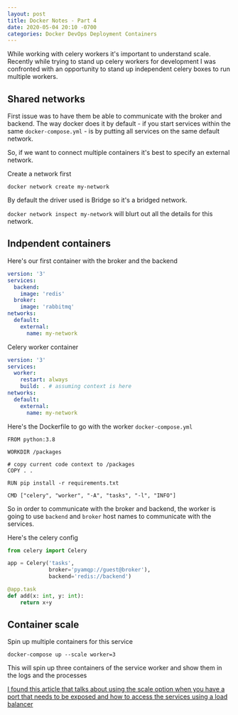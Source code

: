```yaml
---
layout: post
title: Docker Notes - Part 4
date: 2020-05-04 20:10 -0700
categories: Docker DevOps Deployment Containers
---
```


While working with celery workers it's important to understand scale. Recently while trying to stand up celery workers for development I was confronted with an opportunity to stand up independent celery boxes to run multiple workers.

## Shared networks

First issue was to have them be able to communicate with the broker and backend. The way docker does it by default - if you start services within the same `docker-compose.yml` - is by putting all services on the same default network.

So, if we want to connect multiple containers it's best to specify an external network.

Create a network first

`docker network create my-network` 

By default the driver used is Bridge so it's a bridged network.

`docker network inspect my-network` will blurt out all the details for this network. 

## Indpendent containers 

Here's our first container with the broker and the backend

```yaml
version: '3'
services:
  backend:
    image: 'redis'
  broker:
    image: 'rabbitmq'  
networks:
  default:
    external:
      name: my-network
```

Celery worker container

```yaml
version: '3'
services:
  worker:
    restart: always
    build: . # assuming context is here          
networks:
  default:
    external:
      name: my-network
```

Here's the Dockerfile to go with the worker `docker-compose.yml`

```docker
FROM python:3.8

WORKDIR /packages

# copy current code context to /packages
COPY . .

RUN pip install -r requirements.txt

CMD ["celery", "worker", "-A", "tasks", "-l", "INFO"]
```

So in order to communicate with the broker and backend, the worker is going to use `backend` and `broker` host names to communicate with the services.

Here's the celery config

```python
from celery import Celery

app = Celery('tasks',
             broker='pyamqp://guest@broker'),
             backend='redis://backend')

@app.task
def add(x: int, y: int):
    return x+y

```

## Container scale

Spin up multiple containers for this service 

`docker-compose up --scale worker=3`

This will spin up three containers of the service worker and show them in the logs and the processes

[I found this article that talks about using the scale option when you have a port that needs to be exposed and how to access the services using a load balancer](https://pspdfkit.com/blog/2018/how-to-use-docker-compose-to-run-multiple-instances-of-a-service-in-development/)
